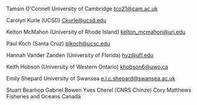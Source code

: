 Tamsin O'Connell
University of Cambridge
tco21@cam.ac.uk

Carolyn Kurle (UCSD)
Ckurle@ucsd.edu

Kelton McMahon (University of Rhode Island)
kelton_mcmahon@uri.edu

Paul Koch (Santa Cruz)
plkoch@ucsc.edu

Hannah Vander Zanden (University of Florida)
hvz@ufl.edu

Keith Hobson (University of Western Ontario)
khobson6@uwo.ca

Emily Shepard University of Swansea
e.l.c.shepard@swansea.ac.uk




Stuart Bearhop
Gabriel Bowen
Yves Cherel (CNRS Chinze)
Cory Matthews Fisheries and Oceans Canada
